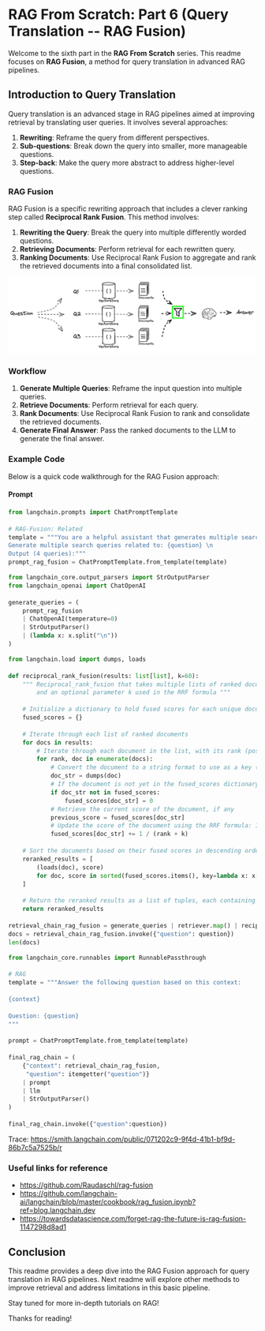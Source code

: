 # RAG From Scratch: Part 6 (Query Translation -- RAG Fusion)

Welcome to the sixth part in the **RAG From Scratch** series. This readme focuses on **RAG Fusion**, a method for query translation in advanced RAG pipelines.

## Introduction to Query Translation

Query translation is an advanced stage in RAG pipelines aimed at improving retrieval by translating user queries. It involves several approaches:

1. **Rewriting**: Reframe the query from different perspectives.
2. **Sub-questions**: Break down the query into smaller, more manageable questions.
3. **Step-back**: Make the query more abstract to address higher-level questions.

### RAG Fusion

RAG Fusion is a specific rewriting approach that includes a clever ranking step called **Reciprocal Rank Fusion**. This method involves:

1. **Rewriting the Query**: Break the query into multiple differently worded questions.
2. **Retrieving Documents**: Perform retrieval for each rewritten query.
3. **Ranking Documents**: Use Reciprocal Rank Fusion to aggregate and rank the retrieved documents into a final consolidated list.

![consolidated-ranking](https://github.com/DharaniDJ/My-Programming-Journey/blob/assets/assets/RAG/consolidated-ranking.png)

### Workflow

1. **Generate Multiple Queries**: Reframe the input question into multiple queries.
2. **Retrieve Documents**: Perform retrieval for each query.
3. **Rank Documents**: Use Reciprocal Rank Fusion to rank and consolidate the retrieved documents.
4. **Generate Final Answer**: Pass the ranked documents to the LLM to generate the final answer.

### Example Code

Below is a quick code walkthrough for the RAG Fusion approach:

#### Prompt
```python
from langchain.prompts import ChatPromptTemplate

# RAG-Fusion: Related
template = """You are a helpful assistant that generates multiple search queries based on a single input query. \n
Generate multiple search queries related to: {question} \n
Output (4 queries):"""
prompt_rag_fusion = ChatPromptTemplate.from_template(template)
```

```python
from langchain_core.output_parsers import StrOutputParser
from langchain_openai import ChatOpenAI

generate_queries = (
    prompt_rag_fusion 
    | ChatOpenAI(temperature=0)
    | StrOutputParser() 
    | (lambda x: x.split("\n"))
)
```

```python
from langchain.load import dumps, loads

def reciprocal_rank_fusion(results: list[list], k=60):
    """ Reciprocal_rank_fusion that takes multiple lists of ranked documents 
        and an optional parameter k used in the RRF formula """
    
    # Initialize a dictionary to hold fused scores for each unique document
    fused_scores = {}

    # Iterate through each list of ranked documents
    for docs in results:
        # Iterate through each document in the list, with its rank (position in the list)
        for rank, doc in enumerate(docs):
            # Convert the document to a string format to use as a key (assumes documents can be serialized to JSON)
            doc_str = dumps(doc)
            # If the document is not yet in the fused_scores dictionary, add it with an initial score of 0
            if doc_str not in fused_scores:
                fused_scores[doc_str] = 0
            # Retrieve the current score of the document, if any
            previous_score = fused_scores[doc_str]
            # Update the score of the document using the RRF formula: 1 / (rank + k)
            fused_scores[doc_str] += 1 / (rank + k)

    # Sort the documents based on their fused scores in descending order to get the final reranked results
    reranked_results = [
        (loads(doc), score)
        for doc, score in sorted(fused_scores.items(), key=lambda x: x[1], reverse=True)
    ]

    # Return the reranked results as a list of tuples, each containing the document and its fused score
    return reranked_results

retrieval_chain_rag_fusion = generate_queries | retriever.map() | reciprocal_rank_fusion
docs = retrieval_chain_rag_fusion.invoke({"question": question})
len(docs)
```

```python
from langchain_core.runnables import RunnablePassthrough

# RAG
template = """Answer the following question based on this context:

{context}

Question: {question}
"""

prompt = ChatPromptTemplate.from_template(template)

final_rag_chain = (
    {"context": retrieval_chain_rag_fusion, 
     "question": itemgetter("question")} 
    | prompt
    | llm
    | StrOutputParser()
)

final_rag_chain.invoke({"question":question})
```

Trace: https://smith.langchain.com/public/071202c9-9f4d-41b1-bf9d-86b7c5a7525b/r

### Useful links for reference

- https://github.com/Raudaschl/rag-fusion
- https://github.com/langchain-ai/langchain/blob/master/cookbook/rag_fusion.ipynb?ref=blog.langchain.dev
- https://towardsdatascience.com/forget-rag-the-future-is-rag-fusion-1147298d8ad1

## Conclusion

This readme provides a deep dive into the RAG Fusion approach for query translation in RAG pipelines. Next readme will explore other methods to improve retrieval and address limitations in this basic pipeline.

Stay tuned for more in-depth tutorials on RAG!

Thanks for reading!
